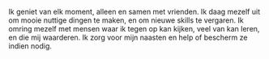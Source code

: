 
Ik geniet van elk moment, alleen en samen met vrienden. Ik daag mezelf uit om mooie nuttige dingen te maken, en om nieuwe skills te vergaren. Ik omring mezelf met mensen waar ik tegen op kan kijken, veel van kan leren, en die mij waarderen. Ik zorg voor mijn naasten en help of bescherm ze indien nodig. 
